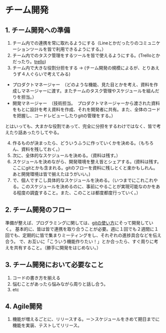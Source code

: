 # チーム開発

## 1. チーム開発への準備
1. チーム内での連携を常に取れるようにする（Lineとかだったりのコミュニケーションツールを皆で利用できるようにする。）
2. チーム内でのタスク管理をするツールを皆で使えるようにする。(Trelloとかだったり。[trello](https://trello.com/))
3. チーム内で大きな役割分担をする -> (チーム開発の規模によるが、とりあえうず４人ぐらいで考えてみる)
  - プロダクトマネージャー　（どのような機能、見た目とかを考え、資料を作成しマネージャーに渡す。またチームのタスク管理やスケジュールを組んだりを担当。）
  - 開発マネージャー　（技術担当。　プロダクトマネージャーから渡された資料をもとに設計を考え資料を作成、それを開発者に共有。また、全体のコードを把握し、コードレビューしたりgitの管理をする。）
  
  とはいっても、大まかな役割であって、完全に分担をするわけではなく、皆で考えたり話あったりしてやる。
  
4. 作るものが決まったら、どういうふうに作っていくかを決める。（もちろん、資料を残しておく。）
5. 次に、全体的なスケジュールを決める。（資料は残す。）
6. スケジュールを決めながら、開発環境を整え皆とシェアする。(資料は残す。　ここにgitとかも含まれる。gitのフローを資料に残しとくと楽かもしれん。　あと開発環境は皆で揃えたほうがいい。)
7. で、個人ですこし具体的なスケジュールを決める。（いつまでにこれこれやる。このスケジュールを決めるのに、事前にやることが実現可能なのかをある程度の調査すること。また、このことは都度都度行っていく。）

## 2. チーム開発のフロー
準備が整えば、プログラミングに関しては、[gitの使い方](https://github.com/RyosukeCla/ForApplicationProgramming/blob/master/howToUseGit.md)にそって開発していく。
基本的に、皆は皆で連携を取り合うことが必要。週に１回でも２週間に１回でも、定期的に皆で集まりミーティングをし、それぞれの進捗具合などを伝え合う。
で、お互いに「こういう機能作りたい！」とか合ったら、すぐ周りに考えを共有すること。（勝手に開発をはじめない。）

## 3. チーム開発において必要なこと
1. コードの書き方を揃える
2. 悩むことがあったら悩みながら周りと話し合う。
3. etc

## 4. Agile開発
1. 機能が増えるごとに、リリースする。ー＞スケジュールをきめて期日までに機能を実装、テストしてリリース。

